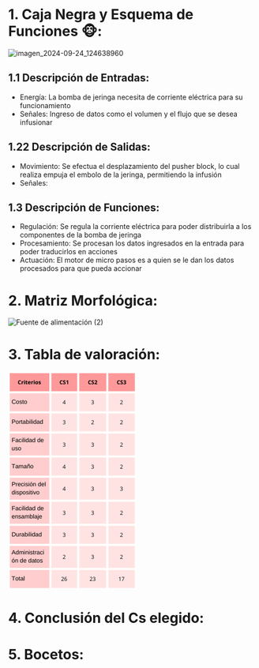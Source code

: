 # 1. Caja Negra y Esquema de Funciones 🐵:

![imagen_2024-09-24_124638960](https://github.com/user-attachments/assets/481f56f3-7f54-4269-aa4b-fc946a6a4e02)

## 1.1 Descripción de Entradas:

- Energía: La bomba de jeringa necesita de corriente eléctrica para su funcionamiento
- Señales: Ingreso de datos como el volumen y el flujo que se desea infusionar 
  
## 1.22 Descripción de Salidas:

- Movimiento: Se efectua el desplazamiento del pusher block, lo cual realiza empuja el embolo de la jeringa, permitiendo la infusión
- Señales: 

## 1.3 Descripción de Funciones:

- Regulación: Se regula la corriente eléctrica para poder distribuirla a los componentes de la bomba de jeringa
- Procesamiento: Se procesan los datos ingresados en la entrada para poder traducirlos en acciones
- Actuación: El motor de micro pasos es a quien se le dan los datos procesados para que pueda accionar

# 2. Matriz Morfológica:
![Fuente de alimentación (2)](https://github.com/user-attachments/assets/7c62dc00-a714-4d69-a461-f6cec976c837)


# 3. Tabla de valoración:
![)](https://github.com/JogaBardales/Proyecto-FUNBIO/blob/main/Archivo2/crite5.png)
# 4. Conclusión del Cs elegido:

# 5. Bocetos:
